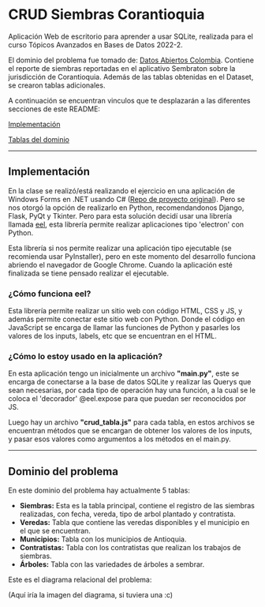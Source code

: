 # **CRUD Siembras Corantioquia**

Aplicación Web de escritorio para aprender a usar SQLite, realizada para el curso Tópicos Avanzados en Bases de Datos 2022-2.

El dominio del problema fue tomado de: [Datos Abiertos Colombia](https://www.datos.gov.co/Ambiente-y-Desarrollo-Sostenible/Siembras/4wun-xk5g). Contiene el reporte de siembras reportadas en el aplicativo Sembraton sobre la jurisdicción de Corantioquia. Además de las tablas obtenidas en el Dataset, se crearon tablas adicionales.

A continuación se encuentran vinculos que te desplazarán a las diferentes secciones de este README:

[Implementación](#implementación)

[Tablas del dominio]()

---

## **Implementación**
En la clase se realizó/está realizando el ejercicio en una aplicación de Windows Forms en .NET usando C# ([Repo de proyecto original](https://github.com/jdrodas/SiembrasCorantioquia)). Pero se nos otorgó la opción de realizarlo en Python, recomendandonos Django, Flask, PyQt y Tkinter. Pero para esta solución decidí usar una librería llamada [eel](https://github.com/ChrisKnott/Eel), esta librería permite realizar aplicaciones tipo 'electron' con Python. 

Esta librería si nos permite realizar una aplicación tipo ejecutable (se recomienda usar PyInstaller), pero en este momento del desarrollo funciona abriendo el navegador de Google Chrome. Cuando la aplicación esté finalizada se tiene pensado realizar el ejecutable.

### **¿Cómo funciona eel?**
Esta librería permite realizar un sitio web con código HTML, CSS y JS, y además permite conectar este sitio web con Python. Donde el código en JavaScript se encarga de llamar las funciones de Python y pasarles los valores de los inputs, labels, etc que se encuentran en el HTML.

### **¿Cómo lo estoy usado en la aplicación?**
En esta aplicación tengo un inicialmente un archivo **"main.py"**, este se encarga de conectarse a la base de datos SQLite y realizar las Querys que sean necesarias, por cada tipo de operación hay una función, a la cual se le coloca el 'decorador' @eel.expose para que puedan ser reconocidos por JS.

Luego hay un archivo **"crud_tabla.js"** para cada tabla, en estos archivos se encuentran métodos que se encargan de obtener los valores de los inputs, y pasar esos valores como argumentos a los métodos en el main.py.

---

## **Dominio del problema**

En este dominio del problema hay actualmente 5 tablas:

* **Siembras:** Esta es la tabla principal, contiene el registro de las siembras realizadas, con fecha, vereda, tipo de arbol plantado y contratista.
* **Veredas:** Tabla que contiene las veredas disponibles y el municipio en el que se encuentran.
* **Municipios:** Tabla con los municipios de Antioquia.
* **Contratistas:** Tabla con los contratistas que realizan los trabajos de siembras.
* **Árboles:** Tabla con las variedades de árboles a sembrar.

Este es el diagrama relacional del problema:

(Aquí iría la imagen del diagrama, si tuviera una :c)

